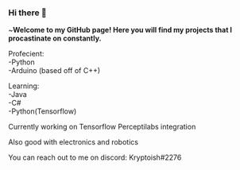 ### Hi there 👋

~**Welcome to my GitHub page! Here you will find my projects that I procastinate on constantly.**

Profecient:
<br />-Python
<br />-Arduino (based off of C++)

Learning:
<br />-Java
<br />-C#
<br />-Python(Tensorflow)

Currently working on Tensorflow Perceptilabs integration

Also good with electronics and robotics

You can reach out to me on discord: Kryptoish#2276


<!--
**kryptoish/kryptoish** is a ✨ _special_ ✨ repository because its `README.md` (this file) appears on your GitHub profile.

Here are some ideas to get you started:

- 🔭 I’m currently working on ...
- 🌱 I’m currently learning ...
- 👯 I’m looking to collaborate on ...
- 🤔 I’m looking for help with ...
- 💬 Ask me about ...
- 📫 How to reach me: ...
- 😄 Pronouns: ...
- ⚡ Fun fact: ...
-->
